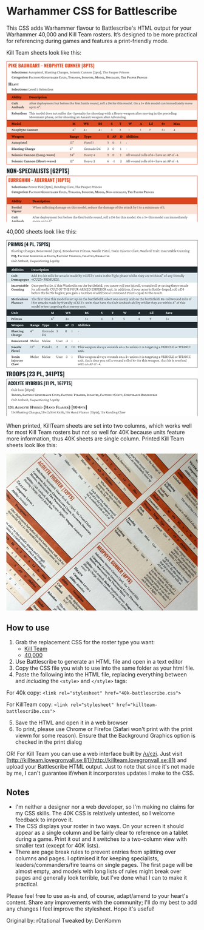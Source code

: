 # Warhammer CSS for Battlescribe

This CSS adds Warhammer flavour to Battlescribe's HTML output for your Warhammer 40,000 and Kill Team rosters. It’s designed to be more practical for referencing during games and features a print-friendly mode.

Kill Team sheets look like this:

![](pics/kt_screen.png)

40,000 sheets look like this:

![](pics/40k_screen.png)

When printed, KillTeam sheets are set into two columns, which works well for most Kill Team rosters but not so well for 40K because units feature more information, thus 40K sheets are single column. Printed Kill Team sheets look like this:

![](pics/kt_print.jpg)

## How to use

1. Grab the replacement CSS for the roster type you want:
    - [Kill Team](killteam-battlescribe.css)
    - [40,000](40k-battlescribe.css)
2. Use Battlescribe to generate an HTML file and open in a text editor
3. Copy the CSS file you wish to use into the same folder as your html file.
4. Paste the following into the HTML file, replacing everything between and *including* the `<style>` and `</style>` tags:

For 40k copy:
     `<link rel="stylesheet" href="40k-battlescribe.css">`
     
For KillTeam copy:
     `<link rel="stylesheet" href="killteam-battlescribe.css">`

5. Save the HTML and open it in a web browser
6. To print, please use Chrome or Firefox (Safari won't print with the print viewm for some reason). Ensure that the Background Graphics option is checked in the print dialog

OR! For Kill Team you can use a web interface built by [/u/czi](https://www.reddit.com/u/czi). Just visit [http://killteam.lovegronvall.se:81](http://killteam.lovegronvall.se:81) and upload your Battlescribe HTML output. Just to note that since it's not made by me, I can't guarantee if/when it incorporates updates I make to the CSS.

## Notes

- I'm neither a designer nor a web developer, so I'm making no claims for my CSS skills. The 40K CSS is relatively untested, so I welcome feedback to improve it.
- The CSS displays your roster in two ways. On your screen it should appear as a single column and be fairly clear to reference on a tablet during a game. Print it out and it switches to a two-column view with smaller text (except for 40K lists).
- There are page break rules to prevent entries from splitting over columns and pages. I optimised it for keeping specialists, leaders/commanders/fire teams on single pages. The first page will be almost empty, and models with long lists of rules might break over pages and generally look terrible, but I've done what I can to make it practical.


Please feel free to use as-is and, of course, adapt/amend to your heart's content. Share any improvements with the community; I'll do my best to add any changes I feel improve the stylesheet. Hope it's useful!

Original by: r0tational
Tweaked by: DenKomm
